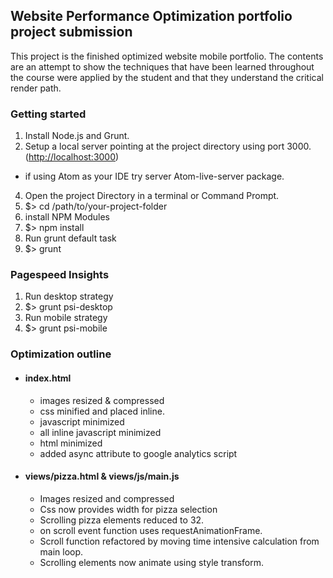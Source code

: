 ## Website Performance Optimization portfolio project submission

This project is the finished optimized website mobile portfolio. The contents are an attempt to show the techniques that have been learned throughout the course were applied by the student and that they understand the critical render path.

### Getting started

1. Install Node.js and Grunt.
3. Setup a local server pointing at the project directory using port 3000.(<http://localhost:3000>)
  - if using Atom as your IDE try server Atom-live-server package.
4. Open the project Directory in a terminal or Command Prompt.
5. $> cd /path/to/your-project-folder
6. install NPM Modules
7. $> npm install
8. Run grunt default task
9. $> grunt

### Pagespeed Insights

1. Run desktop strategy
2. $> grunt psi-desktop
3. Run mobile strategy
4. $> grunt psi-mobile

### Optimization outline

- #### index.html
  - images resized & compressed
  - css minified and placed inline.
  - javascript minimized
  - all inline javascript minimized
  - html minimized
  - added async attribute to google analytics script

- #### views/pizza.html & views/js/main.js
  - Images resized and compressed
  - Css now provides width for pizza selection
  - Scrolling pizza elements reduced to 32.
  - on scroll event function uses requestAnimationFrame.
  - Scroll function refactored by moving time intensive
    calculation from main loop.
  - Scrolling elements now animate using style transform.
